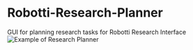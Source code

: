 # Robotti-Research-Planner
GUI for planning research tasks for Robotti Research Interface
![Example of Research Planner](https://github.com/anderskm/Robotti-Research-Planner/blob/master/img/Example.PNG "Example of Research Planner")
